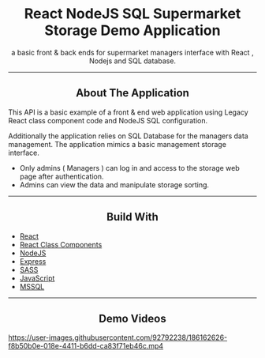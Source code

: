 <div></div>
<h1  align="center">React NodeJS SQL Supermarket Storage Demo Application</h1>

<div align="center">
  <p align="center">
    a basic front & back ends for supermarket managers interface with React , Nodejs and SQL database.
  </p>
</div>
<hr>
<!-- ABOUT THE APPLICATION -->
<h2 align="center">About The Application </h2>
This API is a basic example of a front & end web application using Legacy React class component code and NodeJS SQL configuration.

Additionally the application relies on SQL Database for the managers data management.
The application mimics a basic management storage interface.

- Only admins ( Managers ) can log in and access to the storage web page after authentication.
- Admins can view the data and manipulate storage sorting.

<hr>
<h2 align="center">Build With</h2>

-   [React](https://reactjs.org/)
-   [React Class Components](https://www.pragimtech.com/blog/reactjs/introduction-to-class-components-in-react/)
-   [NodeJS](https://nodejs.org/en/)
-   [Express](https://expressjs.com/)
-   [SASS](https://sass-lang.com/)
-   [JavaScript](https://www.javascript.com/)
-   [MSSQL](https://www.npmjs.com/package/mssql)

<hr>

<h2 align="center">Demo Videos</h2>

https://user-images.githubusercontent.com/92792238/186162626-f8b50b0e-018e-4411-b6dd-ca83f71eb46c.mp4
